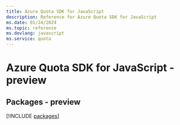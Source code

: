 ```yaml
---
title: Azure Quota SDK for JavaScript
description: Reference for Azure Quota SDK for JavaScript
ms.date: 01/24/2024
ms.topic: reference
ms.devlang: javascript
ms.service: quota
---
```

# Azure Quota SDK for JavaScript - preview
## Packages - preview
[!INCLUDE [packages](quota-index.md)]